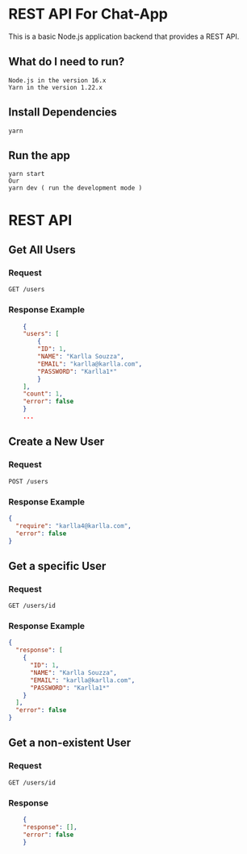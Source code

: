 # REST API For Chat-App

This is a basic Node.js application backend that provides a REST
API.

## What do I need to run?

    Node.js in the version 16.x
    Yarn in the version 1.22.x

## Install Dependencies

    yarn

## Run the app

    yarn start
    Our
    yarn dev ( run the development mode )
 

# REST API

## Get All Users

### Request

`GET /users`

### Response Example

```json
    {
    "users": [
        {
        "ID": 1,
        "NAME": "Karlla Souzza",
        "EMAIL": "karlla@karlla.com",
        "PASSWORD": "Karlla1*"
        }
    ],
    "count": 1,
    "error": false
    }
    ...
```

## Create a New User

### Request

`POST /users`

### Response Example

```json
{
  "require": "karlla4@karlla.com",
  "error": false
}
```

## Get a specific User

### Request

`GET /users/id`

### Response Example

```json
{
  "response": [
    {
      "ID": 1,
      "NAME": "Karlla Souzza",
      "EMAIL": "karlla@karlla.com",
      "PASSWORD": "Karlla1*"
    }
  ],
  "error": false
}
```

## Get a non-existent User

### Request

`GET /users/id`

### Response

```json
    {
    "response": [],
    "error": false
    }
```
